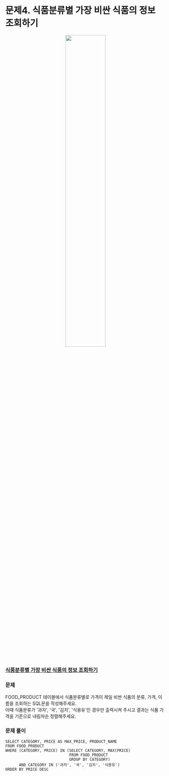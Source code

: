 # 문제4. 식품분류별 가장 비싼 식품의 정보 조회하기
<center><img src="https://user-images.githubusercontent.com/77037338/210046724-5f984c66-80c3-4c70-9fdc-32371e86c30c.png" width="50%" height="50%"></center>

### [식품분류별 가장 비싼 식품의 정보 조회하기](https://school.programmers.co.kr/learn/courses/30/lessons/131116)

### 문제
FOOD_PRODUCT 테이블에서 식품분류별로 가격이 제일 비싼 식품의 분류, 가격, 이름을 조회하는 SQL문을 작성해주세요. <br>
이때 식품분류가 '과자', '국', '김치', '식용유'인 경우만 출력시켜 주시고 결과는 식품 가격을 기준으로 내림차순 정렬해주세요.<br>

### 문제 풀이
```Mysql
SELECT CATEGORY, PRICE AS MAX_PRICE, PRODUCT_NAME
FROM FOOD_PRODUCT
WHERE (CATEGORY, PRICE) IN (SELECT CATEGORY, MAX(PRICE)
                            FROM FOOD_PRODUCT
                            GROUP BY CATEGORY)
      AND CATEGORY IN ('과자', '국', '김치', '식용유')
ORDER BY PRICE DESC
```
